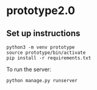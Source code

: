 # prototype2.0
## Set up instructions
```
python3 -m venv prototype
source prototype/bin/activate
pip install -r requirements.txt
```
To run the server:
```
python manage.py runserver
```
